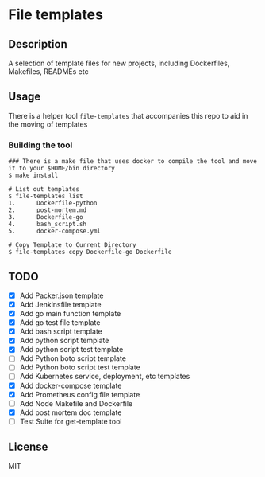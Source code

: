 # File templates

## Description

A selection of template files for new projects, including Dockerfiles, Makefiles, READMEs etc

## Usage

There is a helper tool `file-templates` that accompanies this repo to aid in the moving of templates

### Building the tool

```shell
### There is a make file that uses docker to compile the tool and move it to your $HOME/bin directory
$ make install
```

```shell
# List out templates
$ file-templates list
1.      Dockerfile-python
2.      post-mortem.md
3.      Dockerfile-go
4.      bash_script.sh
5.      docker-compose.yml

# Copy Template to Current Directory
$ file-templates copy Dockerfile-go Dockerfile
```

## TODO

- [x] Add Packer.json template
- [x] Add Jenkinsfile template
- [x] Add go main function template
- [x] Add go test file template
- [x] Add bash script template
- [x] Add python script template
- [x] Add python script test template
- [ ] Add Python boto script template
- [ ] Add Python boto script test template
- [ ] Add Kubernetes service, deployment, etc templates
- [x] Add docker-compose template
- [x] Add Prometheus config file template
- [ ] Add Node Makefile and Dockerfile
- [x] Add post mortem doc template
- [ ] Test Suite for get-template tool

## License

MIT